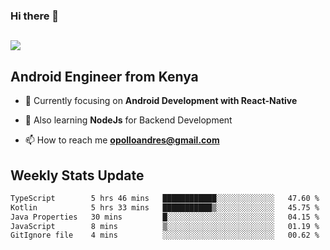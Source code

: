 ### Hi there 👋
<h2 align="left"><img src="https://readme-typing-svg.herokuapp.com?color=000000&lines=I'm+Andrew+Opollo😊;Welcome+to+my+Github😜"> </h2>

## Android Engineer from Kenya


- 🌱 Currently focusing on **Android Development with React-Native**

- 🔭 Also learning **NodeJs** for Backend Development

- 📫 How to reach me **opolloandres@gmail.com**


## Weekly Stats Update
<!--START_SECTION:waka-->

```txt
TypeScript        5 hrs 46 mins   ████████████░░░░░░░░░░░░░   47.60 %
Kotlin            5 hrs 33 mins   ███████████▒░░░░░░░░░░░░░   45.75 %
Java Properties   30 mins         █░░░░░░░░░░░░░░░░░░░░░░░░   04.15 %
JavaScript        8 mins          ▒░░░░░░░░░░░░░░░░░░░░░░░░   01.19 %
GitIgnore file    4 mins          ░░░░░░░░░░░░░░░░░░░░░░░░░   00.62 %
```

<!--END_SECTION:waka-->



